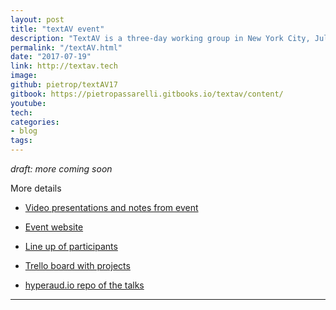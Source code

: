 ```yaml
---
layout: post
title: "textAV event"
description: "TextAV is a three-day working group in New York City, July 19-21, 2017, with leading technologists, application developers, and practitioners working in the area of online audio and video, with a particular focus on the use of captions and transcripts to facilitate and speed up the production process."
permalink: "/textAV.html"
date: "2017-07-19"
link: http://textav.tech
image: 
github: pietrop/textAV17
gitbook: https://pietropassarelli.gitbooks.io/textav/content/
youtube: 
tech: 
categories:
- blog
tags:
---
```



_draft: more coming soon_

More details 
- [Video presentations and notes from event](https://pietropassarelli.gitbooks.io/textav/content/)

- [Event website](http://textAV.tech)
- [Line up of participants](https://sites.google.com/view/textav/confirmed-participants)
- [Trello board with projects](https://trello.com/b/tyIWiHOE/text-a-v-event-topics) 
- [hyperaud.io repo of the talks](http://textav.hyperaud.io/pad)


<!-- TODO: add Molly's post from Source when available.

TODO: add a bit about rational of the event, knowledge share to get people up to speed + unconference to hack on project. 

But not an hackaton, goal to grow and streghten the ecosystem.

 -->

<hr>

<!--  


<blockquote class="twitter-tweet" data-lang="en"><p lang="en" dir="ltr">What a morning view from <a href="https://t.co/x9UQL7s0K4">https://t.co/x9UQL7s0K4</a> event space <a href="https://twitter.com/NyuTisch">@NyuTisch</a> <a href="https://twitter.com/hashtag/TextAV?src=hash">#TextAV</a> <a href="https://t.co/Y5ixZqk0Bd">pic.twitter.com/Y5ixZqk0Bd</a></p>&mdash; Joscha Jaeger (@OpenHypervideo) <a href="https://twitter.com/OpenHypervideo/status/887660076999335936">July 19, 2017</a></blockquote>
<script async src="//platform.twitter.com/widgets.js" charset="utf-8"></script>


<blockquote class="twitter-tweet" data-lang="en"><p lang="en" dir="ltr">Lots of news bout <a href="https://twitter.com/PopUpArchive">@PopUpArchive</a> and <a href="https://twitter.com/audiosearchfm">@audiosearchfm</a> by <a href="https://twitter.com/baileyspace">@baileyspace</a> at <a href="https://twitter.com/hashtag/textav?src=hash">#textav</a>. 💁 <a href="https://t.co/9hiTuGMzv4">pic.twitter.com/9hiTuGMzv4</a></p>&mdash; Dave Rice (@dericed) <a href="https://twitter.com/dericed/status/887739052182700032">July 19, 2017</a></blockquote>
<script async src="//platform.twitter.com/widgets.js" charset="utf-8"></script>


<blockquote class="twitter-tweet" data-lang="en"><p lang="en" dir="ltr">Archive problems with <a href="https://twitter.com/dericed">@dericed</a> and <a href="https://twitter.com/villereal">@villereal</a> at <a href="https://twitter.com/hashtag/textav?src=hash">#textav</a> <a href="https://t.co/ByyEa58k2W">pic.twitter.com/ByyEa58k2W</a></p>&mdash; amymonte (@amymonte) <a href="https://twitter.com/amymonte/status/887769074561937408">July 19, 2017</a></blockquote>
<script async src="//platform.twitter.com/widgets.js" charset="utf-8"></script>


<blockquote class="twitter-tweet" data-lang="en"><p lang="en" dir="ltr">Yes here we go: &quot;archive problems&quot; with <a href="https://twitter.com/dericed">@dericed</a> and <a href="https://twitter.com/villereal">@villereal</a> <a href="https://twitter.com/hashtag/textav?src=hash">#textav</a> <a href="https://t.co/KO5yh7MuYP">pic.twitter.com/KO5yh7MuYP</a></p>&mdash; Molly Schwartz (@mollyfication) <a href="https://twitter.com/mollyfication/status/887768871448580096">July 19, 2017</a></blockquote>
<script async src="//platform.twitter.com/widgets.js" charset="utf-8"></script>


<blockquote class="twitter-tweet" data-lang="en"><p lang="en" dir="ltr">judge for yourself <a href="https://t.co/5DaekoV4XE">pic.twitter.com/5DaekoV4XE</a></p>&mdash; Dave Rice (@dericed) <a href="https://twitter.com/dericed/status/887691814123261952">July 19, 2017</a></blockquote>
<script async src="//platform.twitter.com/widgets.js" charset="utf-8"></script>

-->


<!-- 


Captions burner 
https://voxmedia.github.io/captions_burner/ 
Needs testing with vtt to see if it supports styling. 


 -->
